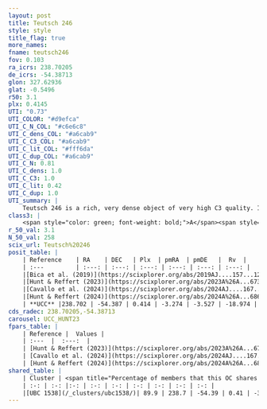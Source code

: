 ```yaml
---
layout: post
title: Teutsch 246
style: style
title_flag: true
more_names: 
fname: teutsch246
fov: 0.103
ra_icrs: 238.70205
de_icrs: -54.38713
glon: 327.62936
glat: -0.5496
r50: 3.1
plx: 0.4145
UTI: "0.73"
UTI_COLOR: "#d9efca"
UTI_C_N_COL: "#c6e6c8"
UTI_C_dens_COL: "#a6cab9"
UTI_C_C3_COL: "#a6cab9"
UTI_C_lit_COL: "#fff6da"
UTI_C_dup_COL: "#a6cab9"
UTI_C_N: 0.81
UTI_C_dens: 1.0
UTI_C_C3: 1.0
UTI_C_lit: 0.42
UTI_C_dup: 1.0
UTI_summary: |
    Teutsch 246 is a rich, very dense object of very high C3 quality. It is poorly studied in the literature. This object shares a large percentage of members with a later reported entry.
class3: |
    <span style="color: green; font-weight: bold;">A</span><span style="color: green; font-weight: bold;">A</span>
r_50_val: 3.1
N_50_val: 258
scix_url: Teutsch%20246
posit_table: |
    | Reference    | RA    | DEC   | Plx  | pmRA  | pmDE   |  Rv  |
    | :---         | :---: | :---: | :---: | :---: | :---: | :---: |
    |[Bica et al. (2019)](https://scixplorer.org/abs/2019AJ....157...12B) | 238.678 | -54.38 | -- | -- | -- | -- |
    |[Hunt & Reffert (2023)](https://scixplorer.org/abs/2023A%26A...673A.114H) | 238.701 | -54.384 | 0.411 | -3.275 | -3.529 | -5.94 |
    |[Cavallo et al. (2024)](https://scixplorer.org/abs/2024AJ....167...12C) | 238.72 | -54.381 | 0.412 | -- | -- | -- |
    |[Hunt & Reffert (2024)](https://scixplorer.org/abs/2024A%26A...686A..42H) | 238.701 | -54.384 | 0.411 | -3.275 | -3.529 | -5.94 |
    | **UCC** |238.702 | -54.387 | 0.414 | -3.274 | -3.527 | -18.974 | 
cds_radec: 238.70205,-54.38713
carousel: UCC_HUNT23
fpars_table: |
    | Reference |  Values |
    | :---  |  :---:  |
    | [Hunt & Reffert (2023)](https://scixplorer.org/abs/2023A%26A...673A.114H) | `AV50=3.597, diffAV50=2.612, MOD50=11.772, logAge50=8.071` |
    | [Cavallo et al. (2024)](https://scixplorer.org/abs/2024AJ....167...12C) | `AV50=3.89, dMod50=11.76, logAge50=8.01, [Fe/H]50=-0.07` |
    | [Hunt & Reffert (2024)](https://scixplorer.org/abs/2024A%26A...686A..42H) | `MassJ=2453.79` |
shared_table: |
    | Cluster | <span title="Percentage of members that this OC shares with the ones listed">%</span>   | RA   | DEC   | Plx   | pmRA  | pmDE  | Rv | UTI |
    | :-: | :-: |:-: | :-: | :-: | :-: | :-: | :-: | :-: |
    |[UBC 1538](/_clusters/ubc1538/)| 89.9 | 238.7 | -54.39 | 0.41 | -3.28 | -3.53 | -18.95 |0.01 |
---
```

